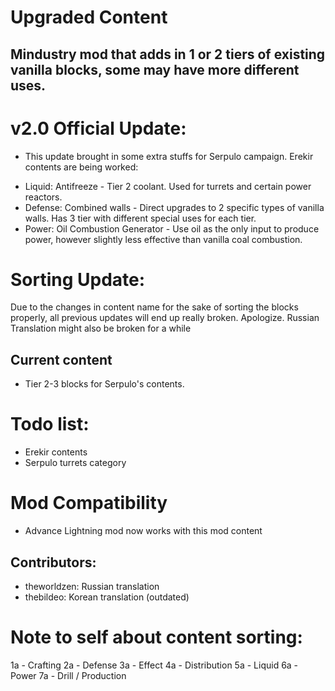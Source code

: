 # Upgraded Content
## Mindustry mod that adds in 1 or 2 tiers of existing vanilla blocks, some may have more different uses.

# v2.0 Official Update:
- This update brought in some extra stuffs for Serpulo campaign. Erekir contents are being worked:
+ Liquid: Antifreeze - Tier 2 coolant. Used for turrets and certain power reactors. 
+ Defense: Combined walls - Direct upgrades to 2 specific types of vanilla walls. Has 3 tier with different special uses for each tier.
+ Power: Oil Combustion Generator - Use oil as the only input to produce power, however slightly less effective than vanilla coal combustion.
# Sorting Update: 
Due to the changes in content name for the sake of sorting the blocks properly, all previous updates will end up really broken. Apologize.
Russian Translation might also be broken for a while


## Current content
- Tier 2-3 blocks for Serpulo's contents.


# Todo list:
- Erekir contents
- Serpulo turrets category

# Mod Compatibility
- Advance Lightning mod now works with this mod content


## Contributors:
- theworldzen: Russian translation
- thebildeo: Korean translation (outdated)


# Note to self about content sorting:
1a - Crafting
2a - Defense
3a - Effect
4a - Distribution
5a - Liquid
6a - Power
7a - Drill / Production
